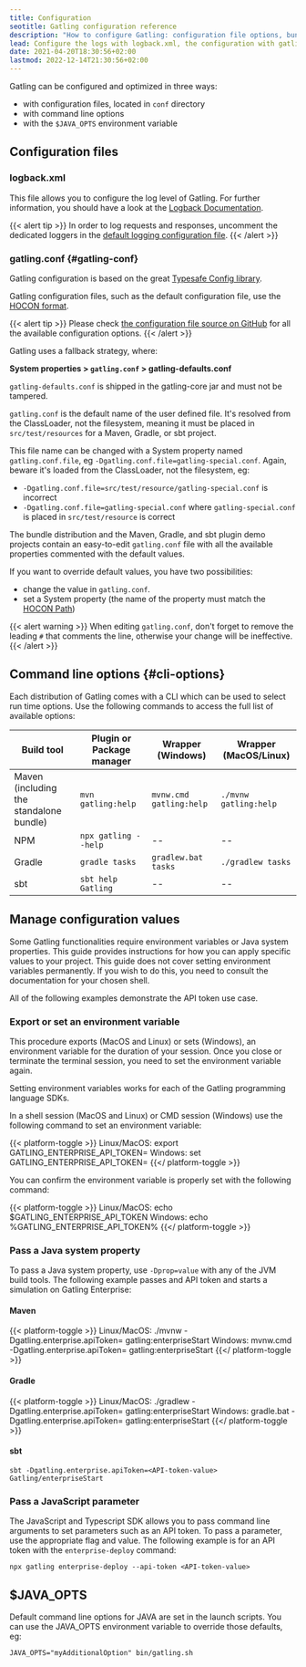 ```yaml
---
title: Configuration
seotitle: Gatling configuration reference
description: "How to configure Gatling: configuration file options, bundle command line options, logging."
lead: Configure the logs with logback.xml, the configuration with gatling.conf, and the zip bundle command options
date: 2021-04-20T18:30:56+02:00
lastmod: 2022-12-14T21:30:56+02:00
---
```


Gatling can be configured and optimized in three ways:

* with configuration files, located in `conf` directory
* with command line options
* with the `$JAVA_OPTS` environment variable

## Configuration files

### logback.xml

This file allows you to configure the log level of Gatling.
For further information, you should have a look at the [Logback Documentation](http://logback.qos.ch/manual/index.html).

{{< alert tip >}}
In order to log requests and responses, uncomment the dedicated loggers in the [default logging configuration file](https://github.com/gatling/gatling/blob/main/gatling-core/src/main/resources/logback.dummy).
{{< /alert >}}

### gatling.conf {#gatling-conf}

Gatling configuration is based on the great [Typesafe Config library](https://github.com/lightbend/config).

Gatling configuration files, such as the default configuration file, use the [HOCON format](https://github.com/lightbend/config/blob/master/HOCON.md).

{{< alert tip >}}
Please check [the configuration file source on GitHub](https://github.com/gatling/gatling/blob/main/gatling-core/src/main/resources/gatling-defaults.conf) for all the available configuration options.
{{< /alert >}}

Gatling uses a fallback strategy, where:

**System properties > `gatling.conf` > gatling-defaults.conf**

`gatling-defaults.conf` is shipped in the gatling-core jar and must not be tampered.

`gatling.conf` is the default name of the user defined file. It's resolved from the ClassLoader, not the filesystem, meaning it must be placed in `src/test/resources` for a Maven, Gradle, or sbt project.

This file name can be changed with a System property named `gatling.conf.file`, eg `-Dgatling.conf.file=gatling-special.conf`. Again, beware it's loaded from the ClassLoader, not the filesystem, eg:

* `-Dgatling.conf.file=src/test/resource/gatling-special.conf` is incorrect
* `-Dgatling.conf.file=gatling-special.conf` where `gatling-special.conf` is placed in `src/test/resource` is correct

The bundle distribution and the Maven, Gradle, and sbt plugin demo projects contain an easy-to-edit `gatling.conf` file with all the available properties commented with the default values.

If you want to override default values, you have two possibilities:

* change the value in `gatling.conf`.
* set a System property (the name of the property must match the [HOCON Path](https://github.com/typesafehub/config/blob/master/HOCON.md#paths-as-keys))

{{< alert warning >}}
When editing `gatling.conf`, don't forget to remove the leading `#` that comments the line, otherwise your change will be ineffective.
{{< /alert >}}

## Command line options {#cli-options}

Each distribution of Gatling comes with a CLI which can be used to select run time options. Use the following commands to access the full list of available options:

| Build tool                                   | Plugin or Package manager      | Wrapper (Windows)          | Wrapper (MacOS/Linux)    |
|----------------------------------------------|-----------------------|----------------------------|--------------------------|
| Maven </br>(including the standalone bundle) | `mvn gatling:help`    | `mvnw.cmd gatling:help`    | `./mvnw gatling:help`    |
| NPM                                          | `npx gatling --help`  |             --             |            --            |
| Gradle                                       | `gradle tasks` | `gradlew.bat tasks` | `./gradlew tasks` |
| sbt                                          | `sbt help Gatling`      |             --             |            --            |

## Manage configuration values

Some Gatling functionalities require environment variables or Java system properties. This guide provides instructions for how you can apply specific values to your project. This guide does not cover setting environment variables permanently. If you wish to do this, you need to consult the documentation for your chosen shell. 

All of the following examples demonstrate the API token use case.

### Export or set an environment variable 

This procedure exports (MacOS and Linux) or sets (Windows), an environment variable for the duration of your session. Once you close or terminate the terminal session, you need to set the environment variable again. 

Setting environment variables works for each of the Gatling programming language SDKs. 

In a shell session (MacOS and Linux) or CMD session (Windows) use the following command to set an environment variable:

{{< platform-toggle >}}
Linux/MacOS: export GATLING_ENTERPRISE_API_TOKEN=<API-token-value>
Windows: set GATLING_ENTERPRISE_API_TOKEN=<API-token-value>
{{</ platform-toggle >}}

You can confirm the environment variable is properly set with the following command: 

{{< platform-toggle >}}
Linux/MacOS: echo $GATLING_ENTERPRISE_API_TOKEN
Windows: echo %GATLING_ENTERPRISE_API_TOKEN%
{{</ platform-toggle >}}

### Pass a Java system property

To pass a Java system property, use `-Dprop=value` with any of the JVM build tools. The following example passes and API token and starts a simulation on Gatling Enterprise:

#### Maven

{{< platform-toggle >}}
Linux/MacOS: ./mvnw -Dgatling.enterprise.apiToken=<API-token-value> gatling:enterpriseStart
Windows: mvnw.cmd -Dgatling.enterprise.apiToken=<API-token-value> gatling:enterpriseStart
{{</ platform-toggle >}}

#### Gradle

{{< platform-toggle >}}
Linux/MacOS: ./gradlew -Dgatling.enterprise.apiToken=<API-token-value> gatling:enterpriseStart
Windows: gradle.bat -Dgatling.enterprise.apiToken=<API-token-value> gatling:enterpriseStart
{{</ platform-toggle >}}

#### sbt

```
sbt -Dgatling.enterprise.apiToken=<API-token-value> Gatling/enterpriseStart
```

### Pass a JavaScript parameter 

The JavaScript and Typescript SDK allows you to pass command line arguments to set parameters such as an API token. To pass a parameter, use the appropriate flag and value. The following example is for an API token with the `enterprise-deploy` command:

``` console
npx gatling enterprise-deploy --api-token <API-token-value>
```

## $JAVA_OPTS

Default command line options for JAVA are set in the launch scripts.
You can use the JAVA_OPTS environment variable to override those defaults, eg:

```console
JAVA_OPTS="myAdditionalOption" bin/gatling.sh
```
